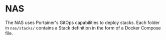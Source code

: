 # NAS

<!--include-start-->

The NAS uses Portainer's GitOps capabilities to deploy stacks. Each folder in `nas/stacks/` contains a Stack definition in the form of a Docker Compose file.

<!--include-end-->
